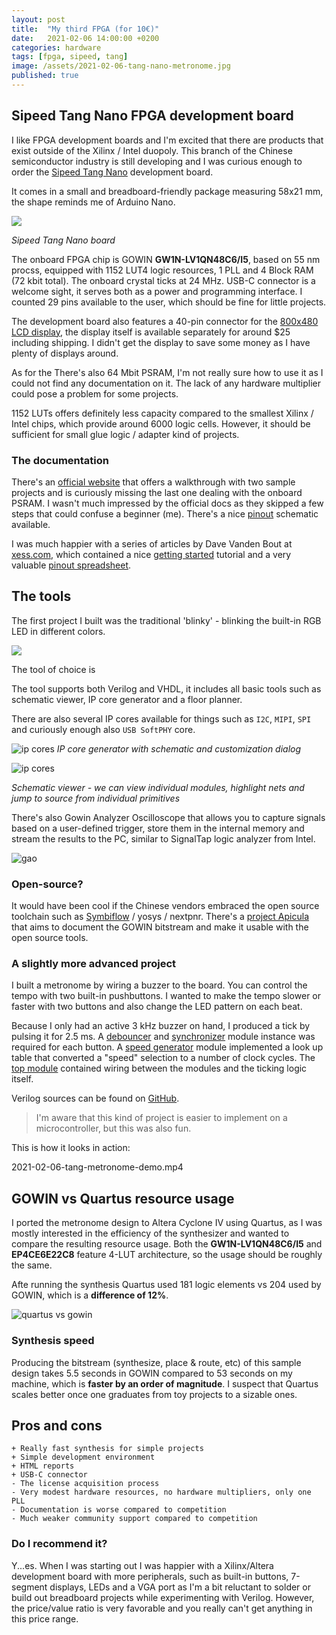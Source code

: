 ```yaml
---
layout: post
title:  "My third FPGA (for 10€)"
date:   2021-02-06 14:00:00 +0200
categories: hardware
tags: [fpga, sipeed, tang]
image: /assets/2021-02-06-tang-nano-metronome.jpg
published: true
---
```

## Sipeed Tang Nano FPGA development board

I like FPGA development boards and I'm excited that there are products that exist outside of the Xilinx / Intel duopoly. This branch of the Chinese semiconductor industry is still developing and I was curious enough to order the [Sipeed Tang Nano](https://www.seeedstudio.com/Sipeed-Tang-Nano-FPGA-board-powered-by-GW1N-1-FPGA-p-4304.html) development board.

It comes in a small and breadboard-friendly package measuring 58x21 mm, the shape reminds me of Arduino Nano.

![](/assets/2021-02-06-tang-nano.jpg)

_Sipeed Tang Nano board_

The onboard FPGA chip is GOWIN **GW1N-LV1QN48C6/I5**, based on 55 nm procss, equipped with 1152 LUT4 logic resources, 1 PLL and 4 Block RAM (72 kbit total). The onboard crystal ticks at 24 MHz. USB-C connector is a welcome sight, it serves both as a power and programming interface. I counted 29 pins available to the user, which should be fine for little projects.

The development board also features a 40-pin connector for the [800x480 LCD display](https://www.seeedstudio.com/5-Inch-Display-for-Sipeed-Tang-Nanno-p-4301.html), the display itself is available separately for around $25 including shipping. I didn't get the display to save some money as I have plenty of displays around.

As for the There's also 64 Mbit PSRAM, I'm not really sure how to use it as I could not find any documentation on it. The lack of any hardware multiplier could pose a problem for some projects. 

1152 LUTs offers definitely less capacity compared to the smallest Xilinx / Intel chips, which provide around 6000 logic cells. However, it should be sufficient for small glue logic / adapter kind of projects. 

### The documentation

There's an [official website](https://tangnano.sipeed.com/en/) that offers a walkthrough with two sample projects and is curiously missing the last one dealing with the onboard PSRAM. I wasn't much impressed by the official docs as they skipped a few steps that could confuse a beginner (me). There's a nice [pinout](https://tangnano.sipeed.com/assets/tang_nano_pinout_v1.0.0_w5676_h4000_large.png) schematic available.

I was much happier with a series of articles by Dave Vanden Bout at [xess.com](https://xess.com/tang_nano_user), which contained a nice [getting started](https://xess.com/tang_nano_user/docs/_site/getting_started/) tutorial and a very valuable [pinout spreadsheet](https://xess.com/tang_nano_user/docs/_site/nano_pinout/).

## The tools 

The first project I built was the traditional 'blinky' - blinking the built-in RGB LED in different colors.

![](/assets/2021-02-06-gowin-screen.png)

The tool of choice is 

The tool supports both Verilog and VHDL, it includes all basic tools such as schematic viewer, IP core generator and a floor planner.

There are also several IP cores available for things such as `I2C`, `MIPI`, `SPI` and curiously enough also `USB SoftPHY` core.

![ip cores](/assets/2021-02-06-gowin-ip.png)
_IP core generator with schematic and customization dialog_

![ip cores](/assets/2021-02-06-schematic.png)

_Schematic viewer - we can view individual modules, highlight nets and jump to source from individual primitives_

There's also Gowin Analyzer Oscilloscope that allows you to capture signals based on a user-defined trigger, store them in the internal memory and stream the results to the PC, similar to SignalTap logic analyzer from Intel.

![gao](/assets/2021-02-06-gowin-analyzer-oscilloscope.png)

### Open-source?

It would have been cool if the Chinese vendors embraced the open source toolchain such as [Symbiflow](https://symbiflow.readthedocs.io/en/latest/toolchain-desc.html) / yosys / nextpnr. There's a [project Apicula](https://github.com/YosysHQ/apicula) that aims to document the GOWIN bitstream and make it usable with the open source tools.

### A slightly more advanced project

I built a metronome by wiring a buzzer to the board. You can control the tempo with two built-in pushbuttons. I wanted to make the tempo slower or faster with two buttons and also change the LED pattern on each beat. 

Because I only had an active 3 kHz buzzer on hand, I produced a tick by pulsing it for 2.5 ms. A [debouncer](https://github.com/jborza/tang_metronome/blob/master/src/button_debouncer.v) and [synchronizer](https://github.com/jborza/tang_metronome/blob/master/src/button_synchronizer.v) module instance was required for each button. A [speed generator](https://github.com/jborza/tang_metronome/blob/master/src/speed_generator.v) module implemented a look up table that converted a "speed" selection to a number of clock cycles. The [top module](https://github.com/jborza/tang_metronome/blob/master/src/top.v) contained wiring between the modules and the ticking logic itself.

Verilog sources can be found on [GitHub](https://github.com/jborza/tang_metronome/tree/master/src).

> I'm aware that this kind of project is easier to implement on a microcontroller, but this was also fun.

This is how it looks in action:

2021-02-06-tang-metronome-demo.mp4 

## GOWIN vs Quartus resource usage

I ported the metronome design to Altera Cyclone IV using Quartus, as I was mostly interested in the efficiency of the synthesizer and wanted to compare the resulting resource usage. Both the **GW1N-LV1QN48C6/I5** and **EP4CE6E22C8** feature 4-LUT architecture, so the usage should be roughly the same.

Afte running the synthesis Quartus used 181 logic elements vs 204 used by GOWIN, which is a **difference of 12%**.

![quartus vs gowin](/assets/2021-02-06-quartus-vs-gowin.png) 

### Synthesis speed

Producing the bitstream (synthesize, place & route, etc) of this sample design takes 5.5 seconds in GOWIN compared to 53 seconds on my machine, which is **faster by an order of magnitude**. I suspect that Quartus scales better once one graduates from toy projects to a sizable ones.

## Pros and cons

```
+ Really fast synthesis for simple projects
+ Simple development environment
+ HTML reports
+ USB-C connector
- The license acquisition process 
- Very modest hardware resources, no hardware multipliers, only one PLL
- Documentation is worse compared to competition
- Much weaker community support compared to competition
```

### Do I recommend it?

Y...es. When I was starting out I was happier with a Xilinx/Altera development board with more peripherals, such as built-in buttons, 7-segment displays, LEDs and a VGA port as I'm a bit reluctant to solder or build out breadboard projects while experimenting with Verilog. However, the price/value ratio is very favorable and you really can't get anything in this price range.